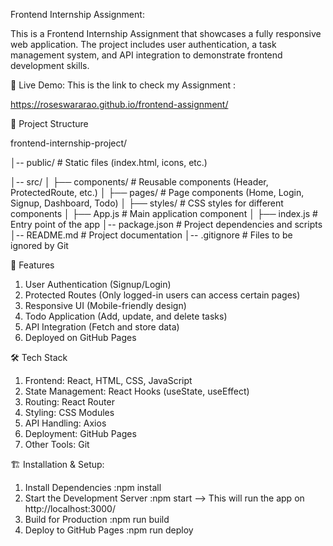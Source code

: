 Frontend Internship Assignment: 

This is a Frontend Internship Assignment that showcases a fully responsive web application. The project includes user authentication, a task management system, and API integration to demonstrate frontend development skills.


🚀 Live Demo: 
This is the link to check my Assignment :

https://roseswararao.github.io/frontend-assignment/


📂 Project Structure

frontend-internship-project/

│-- public/              # Static files (index.html, icons, etc.)

│-- src/
│   ├── components/      # Reusable components (Header, ProtectedRoute, etc.)
│   ├── pages/           # Page components (Home, Login, Signup, Dashboard, Todo)
│   ├── styles/          # CSS styles for different components
│   ├── App.js           # Main application component
│   ├── index.js         # Entry point of the app
│-- package.json         # Project dependencies and scripts
│-- README.md            # Project documentation
│-- .gitignore           # Files to be ignored by Git

🎯 Features

1. User Authentication (Signup/Login)
2. Protected Routes (Only logged-in users can access certain pages)
3. Responsive UI (Mobile-friendly design)
4. Todo Application (Add, update, and delete tasks)
5. API Integration (Fetch and store data)
6. Deployed on GitHub Pages

🛠️ Tech Stack

1. Frontend: React, HTML, CSS, JavaScript
2. State Management: React Hooks (useState, useEffect)
3. Routing: React Router
4. Styling: CSS Modules
5. API Handling: Axios
6. Deployment: GitHub Pages
7. Other Tools: Git


🏗️ Installation & Setup:
1. Install Dependencies
 :npm install
2. Start the Development Server
 :npm start
--> This will run the app on http://localhost:3000/
3. Build for Production
 :npm run build
4. Deploy to GitHub Pages
 :npm run deploy
